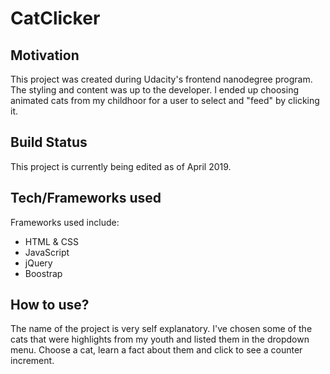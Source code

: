 <h1>CatClicker</h1>

<h2>Motivation</h2>
This project was created during Udacity's frontend nanodegree program. The styling and content was up to the developer. I ended up choosing animated cats from my childhoor for a user to select and "feed" by clicking it.

<h2>Build Status</h2>
This project is currently being edited as of April 2019. 

<h2>Tech/Frameworks used</h2>
Frameworks used include:
<ul>
    <li>HTML & CSS</li>
    <li>JavaScript</li>
    <li>jQuery</li>
    <li>Boostrap</li>
</ul>
<h2>How to use?</h2>
The name of the project is very self explanatory. I've chosen some of the cats that were highlights from my youth and listed them in the dropdown menu. Choose a cat, learn a fact about them and click to see a counter increment. 

 